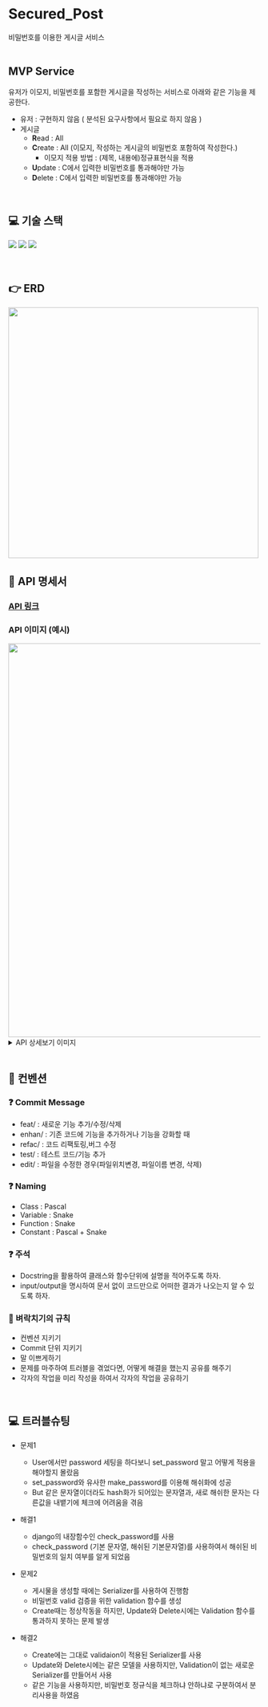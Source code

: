 # Secured_Post

비밀번호를 이용한 게시글 서비스
<br>
<br>

## MVP Service
유저가 이모지, 비밀번호를 포함한 게시글을 작성하는 서비스로 아래와 같은 기능을 제공한다.

- 유저 : 구현하지 않음 ( 분석된 요구사항에서 필요로 하지 않음 )
- 게시글
    - **R**ead : All
    - **C**reate : All (이모지, 작성하는 게시글의 비밀번호 포함하여 작성한다.)
        - 이모지 적용 방법 : (제목, 내용에)정규표현식을 적용
    - **U**pdate : C에서 입력한 비밀번호를 통과해야만 가능
    - **D**elete : C에서 입력한 비밀번호를 통과해야만 가능
<br>

## 💻 기술 스택

<div style='flex'>
<img src="https://img.shields.io/badge/Python3.9.5-3776AB?style=for-the-badge&logo=Python&logoColor=white" >
<img src="https://img.shields.io/badge/Django-092E20?style=for-the-badge&logo=Django&logoColor=white">
<img src="https://img.shields.io/badge/Django REST framework-092E20?style=for-the-badge&logo=Django REST framework&logoColor=white">
</div>
<br>
<br>

## 👉 ERD

<img width="500" src="https://user-images.githubusercontent.com/101394490/188778444-95b9ce69-697b-4d75-bab7-2880f605a994.png" />
<br>

## 🙏 API 명세서

### [API 링크](https://www.notion.so/617c8233819e4cc58a47979f609ac178) 

### **API 이미지 (예시)**
 <img width="785" src="https://user-images.githubusercontent.com/101394490/188778870-c50b268f-013e-4bdc-b1b2-87aae520afc8.png" />

<details>
<summary>API 상세보기 이미지</summary> <br>
<div markdown="1">
 <img width="500" src="https://user-images.githubusercontent.com/101394490/188778490-1ad715ab-cad5-48cd-ae29-1e15da7d2498.png" />
</div>
</details>
<br>

## 📌 컨벤션

### ❓ Commit Message

- feat/ : 새로운 기능 추가/수정/삭제
- enhan/ : 기존 코드에 기능을 추가하거나 기능을 강화할 때
- refac/ : 코드 리팩토링,버그 수정
- test/ : 테스트 코드/기능 추가
- edit/ : 파일을 수정한 경우(파일위치변경, 파일이름 변경, 삭제)

### ❓ Naming

- Class : Pascal
- Variable : Snake
- Function : Snake
- Constant : Pascal + Snake

### ❓ 주석

- Docstring을 활용하여 클래스와 함수단위에 설명을 적어주도록 하자.
- input/output을 명시하여 문서 없이 코드만으로 어떠한 결과가 나오는지 알 수 있도록 하자.

### 🚷 벼락치기의 규칙

- 컨벤션 지키기
- Commit 단위 지키기
- 말 이쁘게하기
- 문제를 마주하여 트러블을 겪었다면, 어떻게 해결을 했는지 공유를 해주기
- 각자의 작업을 미리 작성을 하여서 각자의 작업을 공유하기
<br>

## 💻 트러블슈팅
- 문제1
    - User에서만 password 세팅을 하다보니 set_password 말고 어떻게 적용을 해야할지 몰랐음
    - set_password와 유사한 make_password를 이용해 해쉬화에 성공
    - But 같은 문자열이더라도 hash화가 되어있는 문자열과, 새로 해쉬한 문자는 다른값을 내뱉기에 체크에 어려움을 겪음
- 해결1
    - django의 내장함수인 check_password를 사용
    - check_password (기본 문자열, 해쉬된 기본문자열)를 사용하여서 해쉬된 비밀번호의 일치 여부를 알게 되었음
    
- 문제2
    - 게시물을 생성할 때에는 Serializer를 사용하여 진행함
    - 비밀번호 valid 검증을 위한 validation 함수를 생성
    - Create때는 정상작동을 하지만, Update와 Delete시에는 Validation 함수를 통과하지 못하는 문제 발생
- 해결2
    - Create에는 그대로 validaion이 적용된 Serializer를 사용
    - Update와 Delete시에는 같은 모델을 사용하지만, Validation이 없는 새로운 Serializer를 만들어서 사용
    - 같은 기능을 사용하지만, 비밀번호 정규식을 체크하냐 안하냐로 구분하여서 분리사용을 하였음
